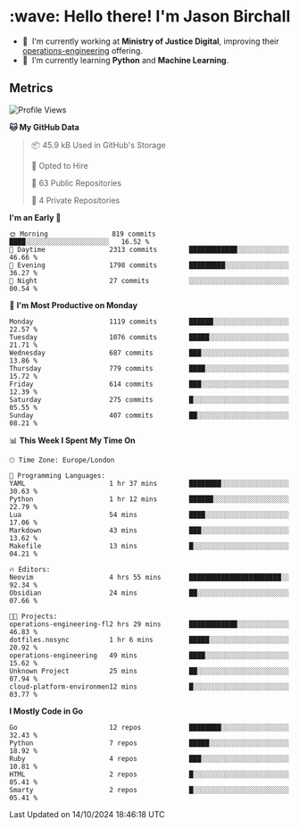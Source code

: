 <h1 align="left" id="jason-title">:wave: Hello there! I'm Jason Birchall</h1>

- :office: &nbsp;I'm currently working at **Ministry of Justice Digital**, improving their [operations-engineering](https://github.com/ministryofjustice/operations-engineering) offering.
- :seedling: &nbsp;I’m currently learning **Python** and **Machine Learning**.

<h2>Metrics</h2>

<!--START_SECTION:waka-->
![Profile Views](http://img.shields.io/badge/Profile%20Views-10-blue)

**🐱 My GitHub Data** 

> 📦 45.9 kB Used in GitHub's Storage 
 > 
> 💼 Opted to Hire
 > 
> 📜 63 Public Repositories 
 > 
> 🔑 4 Private Repositories 
 > 
**I'm an Early 🐤** 

```text
🌞 Morning                819 commits         ████░░░░░░░░░░░░░░░░░░░░░   16.52 % 
🌆 Daytime                2313 commits        ████████████░░░░░░░░░░░░░   46.66 % 
🌃 Evening                1798 commits        █████████░░░░░░░░░░░░░░░░   36.27 % 
🌙 Night                  27 commits          ░░░░░░░░░░░░░░░░░░░░░░░░░   00.54 % 
```
📅 **I'm Most Productive on Monday** 

```text
Monday                   1119 commits        ██████░░░░░░░░░░░░░░░░░░░   22.57 % 
Tuesday                  1076 commits        █████░░░░░░░░░░░░░░░░░░░░   21.71 % 
Wednesday                687 commits         ███░░░░░░░░░░░░░░░░░░░░░░   13.86 % 
Thursday                 779 commits         ████░░░░░░░░░░░░░░░░░░░░░   15.72 % 
Friday                   614 commits         ███░░░░░░░░░░░░░░░░░░░░░░   12.39 % 
Saturday                 275 commits         █░░░░░░░░░░░░░░░░░░░░░░░░   05.55 % 
Sunday                   407 commits         ██░░░░░░░░░░░░░░░░░░░░░░░   08.21 % 
```


📊 **This Week I Spent My Time On** 

```text
🕑︎ Time Zone: Europe/London

💬 Programming Languages: 
YAML                     1 hr 37 mins        ████████░░░░░░░░░░░░░░░░░   30.63 % 
Python                   1 hr 12 mins        ██████░░░░░░░░░░░░░░░░░░░   22.79 % 
Lua                      54 mins             ████░░░░░░░░░░░░░░░░░░░░░   17.06 % 
Markdown                 43 mins             ███░░░░░░░░░░░░░░░░░░░░░░   13.62 % 
Makefile                 13 mins             █░░░░░░░░░░░░░░░░░░░░░░░░   04.21 % 

🔥 Editors: 
Neovim                   4 hrs 55 mins       ███████████████████████░░   92.34 % 
Obsidian                 24 mins             ██░░░░░░░░░░░░░░░░░░░░░░░   07.66 % 

🐱‍💻 Projects: 
operations-engineering-fl2 hrs 29 mins       ████████████░░░░░░░░░░░░░   46.83 % 
dotfiles.nosync          1 hr 6 mins         █████░░░░░░░░░░░░░░░░░░░░   20.92 % 
operations-engineering   49 mins             ████░░░░░░░░░░░░░░░░░░░░░   15.62 % 
Unknown Project          25 mins             ██░░░░░░░░░░░░░░░░░░░░░░░   07.94 % 
cloud-platform-environmen12 mins             █░░░░░░░░░░░░░░░░░░░░░░░░   03.77 % 
```

**I Mostly Code in Go** 

```text
Go                       12 repos            ████████░░░░░░░░░░░░░░░░░   32.43 % 
Python                   7 repos             █████░░░░░░░░░░░░░░░░░░░░   18.92 % 
Ruby                     4 repos             ███░░░░░░░░░░░░░░░░░░░░░░   10.81 % 
HTML                     2 repos             █░░░░░░░░░░░░░░░░░░░░░░░░   05.41 % 
Smarty                   2 repos             █░░░░░░░░░░░░░░░░░░░░░░░░   05.41 % 
```




 Last Updated on 14/10/2024 18:46:18 UTC
<!--END_SECTION:waka-->

<!-- links -->

[issues page]: https://github.com/jasonBirchall/jasonBirchall/issues "jasonBirchall/issues"
